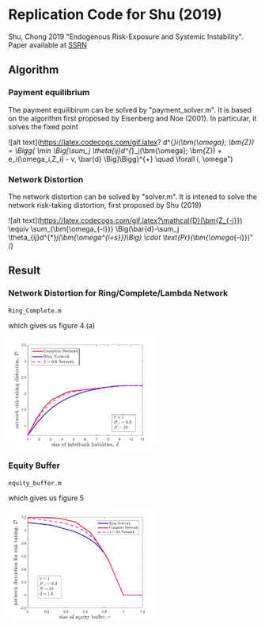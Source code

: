 # Replication Code for Shu (2019)
Shu, Chong 2019 "Endogenous Risk-Exposure and Systemic Instability".
<br/>
Paper available at <a href ='https://papers.ssrn.com/sol3/papers.cfm?abstract_id=3076076'> SSRN </a>

## Algorithm 

### Payment equilibrium
The payment equilibirum can be solved by "payment_solver.m". It is based on the algorithm first proposed by Eisenberg and Noe (2001). In particular, it solves the fixed point

![alt text](https://latex.codecogs.com/gif.latex?	d^{*}_i(\bm{\omega}; \bm{Z}) = \Bigg\{ \min \Big[\sum_j \theta_{ij}d^{*}_j(\bm{\omega}; \bm{Z}) + e_i(\omega_i,Z_i) - v, \bar{d} \Big]\Bigg\}^{+} \quad \forall i, \omega")


### Network Distortion
The network distortion can be solved by "solver.m". It is intened to solve the network risk-taking distortion, first proposed by Shu (2019)

![alt text](https://latex.codecogs.com/gif.latex?\mathcal{D}(\bm{Z_{-i}}) \equiv \sum_{\bm{\omega_{-i}}} \Big(\bar{d}-\sum_j \theta_{ij}d^{*}_j(\bm{\omega^{i=s}})\Big)  \cdot \text{Pr}(\bm{\omega_{-i}})" /)

## Result

### Network Distortion for Ring/Complete/Lambda Network
	Ring_Complete.m
	
which gives us figure 4.(a)
	
<img src="figure/CompleteVSRing.jpg" style ="width:300px"/> 
	
### Equity Buffer	
	equity_buffer.m
	
	
which gives us figure 5

<img src="figure/equity.jpg" style ="width:300px"/> 

	
	
	
	
	
	
	
	
	